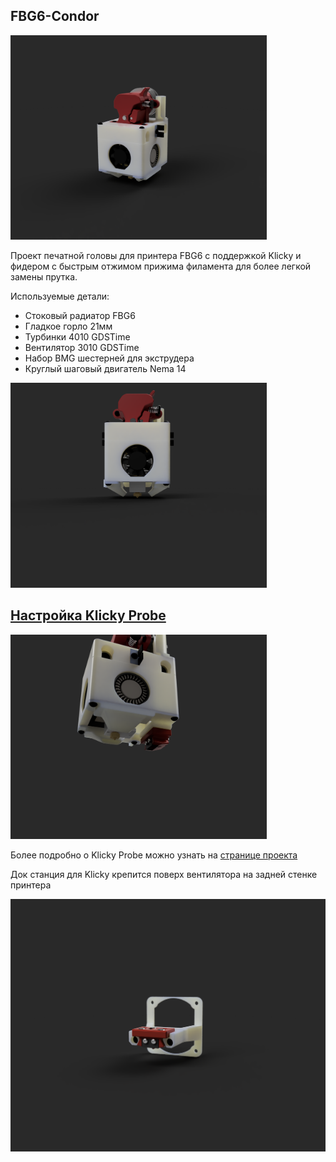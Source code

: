 ## FBG6-Condor

<img src="./PIC/pic1.png" alt="pic1" style="zoom:40%;" />

Проект печатной головы для принтера FBG6 с поддержкой Klicky и фидером с быстрым отжимом прижима филамента для более легкой замены прутка.

Используемые детали:
- Стоковый радиатор FBG6
- Гладкое горло 21мм
- Турбинки 4010 GDSTime
- Вентилятор 3010 GDSTime
- Набор BMG шестерней для экструдера
- Круглый шаговый двигатель Nema 14 

<img src="./PIC/pic2.png" alt="pic2" style="zoom:40%;" />

## [Настройка Klicky Probe](https://github.com/Chiffa-C3/FBG6-Condor/tree/main/Klicky)

<img src="./PIC/pic5.png" alt="pic5" style="zoom:40%;" />

Более подробно о Klicky Probe можно узнать на [странице проекта](https://github.com/jlas1/Klicky-Probe/tree/main)

Док станция для Klicky крепится поверх вентилятора на задней стенке принтера

<img src="./PIC/pic6.png" alt="pic1" style="zoom:50%;" />